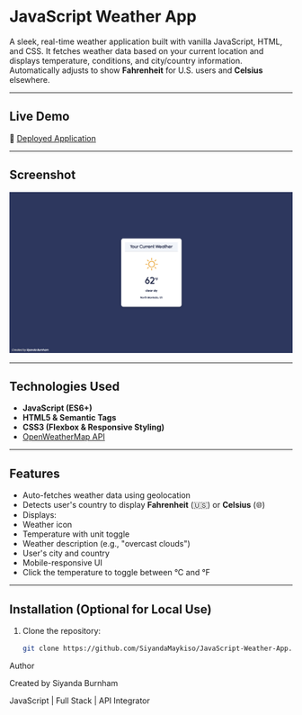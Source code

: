 # JavaScript Weather App

A sleek, real-time weather application built with vanilla JavaScript, HTML, and CSS. It fetches weather data based on your current location and displays temperature, conditions, and city/country information. Automatically adjusts to show **Fahrenheit** for U.S. users and **Celsius** elsewhere.

---

## Live Demo

🔗 [Deployed Application](https://siyandamaykiso.github.io/JavaScript-Weather-App/)

---

## Screenshot

<img src="https://raw.githubusercontent.com/SiyandaMaykiso/JavaScript-Weather-App/main/Screenshot_2025.png" alt="JavaScript Weather App Screenshot" width="600">

---

## Technologies Used

- **JavaScript (ES6+)**
- **HTML5 & Semantic Tags**
- **CSS3 (Flexbox & Responsive Styling)**
- [OpenWeatherMap API](https://openweathermap.org/api)

---

## Features

-  Auto-fetches weather data using geolocation
-  Detects user's country to display **Fahrenheit** (🇺🇸) or **Celsius** (🌐)
-  Displays:
  - Weather icon
  - Temperature with unit toggle
  - Weather description (e.g., "overcast clouds")
  - User's city and country
-  Mobile-responsive UI
-  Click the temperature to toggle between °C and °F

---

##  Installation (Optional for Local Use)

1. Clone the repository:
   ```bash
   git clone https://github.com/SiyandaMaykiso/JavaScript-Weather-App.git

 Author

Created by Siyanda Burnham

JavaScript | Full Stack | API Integrator



